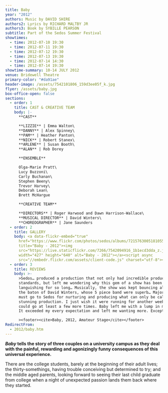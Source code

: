 ```yaml
---
title: Baby
year: "2012"
authors: Music by DAVID SHIRE
authors2: Lyrics by RICHARD MALTBY JR
authors3: Book by SYBILLE PEARSON
subtitle: Part of the Sedos Summer Festival
showtimes:
  - time: 2012-07-10 19:30
  - time: 2012-07-11 19:30
  - time: 2012-07-12 19:30
  - time: 2012-07-13 19:30
  - time: 2012-07-14 14:30
  - time: 2012-07-14 19:30
showtime-summary: 10-14 JULY 2012
venue: Bridewell Theatre
primary-color: "#da91ae"
header-image: /assets/7542101806_159d3ee05f_k.jpg
flyer: /assets/baby.jpg
box-office-open: false
sections:
  - order: 1
    title: CAST & CREATIVE TEAM
    body: |-
      **CAST**

      **LIZZIE** | Emma Walton\
      **DANNY** | Alex Spinney\
      **PAM** | Heather Panton\
      **NICK** | Robert Stanex\
      **ARLENE** | Susan Booth\
      **ALAN** | Rob Dorey

      **ENSEMBLE**

      Olga-Marie Pratt\
      Lucy Buzzoni\
      Carly Buchanan\
      Stephen Beeny\
      Trevor Harvey\
      Deborah Lean\
      Brett McHargue

      **CREATIVE TEAM**

      **DIRECTORS** | Roger Harwood and Dawn Harrison-Wallace\
      **MUSICAL DIRECTOR** | David Winters\
      **CHOREOGRAPHER** | Jane Saunders
  - order: 2
    title: GALLERY
    body: <a data-flickr-embed="true"
      href="https://www.flickr.com/photos/sedos/albums/72157630051810553"
      title="Baby - 2012"><img
      src="https://live.staticflickr.com/7266/7542094916_1b1ecd3dda_z.jpg"
      width="427" height="640" alt="Baby - 2012"></a><script async
      src="//embedr.flickr.com/assets/client-code.js" charset="utf-8"></script>
  - order: 3
    title: REVIEWS
    body: >-
      >Sedos… produced a production that not only had incredible production
      standards, but left me wondering why this gem of a show has been
      languishing for so long… Musically, the show was kept bouncing along under
      the baton of David Winters, whose 5 piece band were superb… Major kudos
      must go to Sedos for nurturing and producing what can only be called a
      stunning production. I just wish it were running for another week so I
      could go at least a few more times. Baby left me with a lump in my throat.
      It exceeded my every expectation and left me wanting more. Exceptional!!

      ><footer><cite>Baby, 2012, Amateur Stage</cite></footer>
RedirectFrom:
  - 2012/baby.htm
---
```

***Baby* tells the story of three couples on a university campus as they deal with the painful, rewarding and agonizingly funny consequences of this universal experience.** 

There are the college students, barely at the beginning of their adult lives; the thirty-somethings, having trouble conceiving but determined to try; and the middle aged parents, looking forward to seeing their last child graduate from college when a night of unexpected passion lands them back where they started.